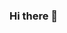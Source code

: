 ### Hi there 👋

<!--
**Kyudong3/Kyudong3** is a ✨ _special_ ✨ repository because its `README.md` (this file) appears on your GitHub profile.

<div align=center>
	
  [![Hits](https://hits.seeyoufarm.com/api/count/incr/badge.svg?url=https%3A%2F%2Fgithub.com%2Fkyudong3&count_bg=%230D0D0D&title_bg=%2340F8FF&icon=&icon_color=%23E7E7E7&title=hits&edge_flat=false)](https://hits.seeyoufarm.com)
	
  </div>

- 🔭 I’m currently working on ...
- 🌱 I’m currently learning ...
- 👯 I’m looking to collaborate on ...
- 🤔 I’m looking for help with ...
- 💬 Ask me about ...
- 📫 How to reach me: ...
- 😄 Pronouns: ...
- ⚡ Fun fact: ...
-->

